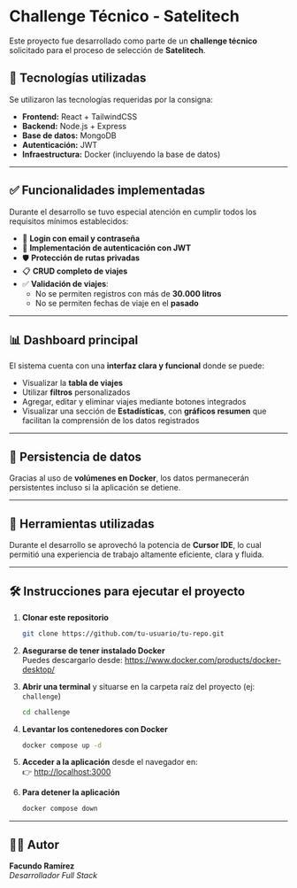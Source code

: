 # Challenge Técnico - Satelitech

Este proyecto fue desarrollado como parte de un **challenge técnico** solicitado para el proceso de selección de **Satelitech**.

## 🚀 Tecnologías utilizadas

Se utilizaron las tecnologías requeridas por la consigna:

- **Frontend:** React + TailwindCSS  
- **Backend:** Node.js + Express  
- **Base de datos:** MongoDB  
- **Autenticación:** JWT  
- **Infraestructura:** Docker (incluyendo la base de datos)

---

## ✅ Funcionalidades implementadas

Durante el desarrollo se tuvo especial atención en cumplir todos los requisitos mínimos establecidos:

- 🔐 **Login con email y contraseña**
- 🔑 **Implementación de autenticación con JWT**
- 🛡️ **Protección de rutas privadas**
- 📋 **CRUD completo de viajes**
- ✅ **Validación de viajes**:
  - No se permiten registros con más de **30.000 litros**
  - No se permiten fechas de viaje en el **pasado**

---

## 📊 Dashboard principal

El sistema cuenta con una **interfaz clara y funcional** donde se puede:

- Visualizar la **tabla de viajes**
- Utilizar **filtros** personalizados
- Agregar, editar y eliminar viajes mediante botones integrados
- Visualizar una sección de **Estadísticas**, con **gráficos resumen** que facilitan la comprensión de los datos registrados

---

## 💾 Persistencia de datos

Gracias al uso de **volúmenes en Docker**, los datos permanecerán persistentes incluso si la aplicación se detiene.

---

## 🧠 Herramientas utilizadas

Durante el desarrollo se aprovechó la potencia de **Cursor IDE**, lo cual permitió una experiencia de trabajo altamente eficiente, clara y fluida.

---

## 🛠️ Instrucciones para ejecutar el proyecto

1. **Clonar este repositorio**
   ```bash
   git clone https://github.com/tu-usuario/tu-repo.git
   ```

2. **Asegurarse de tener instalado Docker**  
   Puedes descargarlo desde: https://www.docker.com/products/docker-desktop/

3. **Abrir una terminal** y situarse en la carpeta raíz del proyecto (ej: `challenge`)
   ```bash
   cd challenge
   ```

4. **Levantar los contenedores con Docker**
   ```bash
   docker compose up -d
   ```

5. **Acceder a la aplicación** desde el navegador en:  
   👉 [http://localhost:3000](http://localhost:3000)

6. **Para detener la aplicación**
   ```bash
   docker compose down
   ```

---

## 👨‍💻 Autor

**Facundo Ramírez**  
*Desarrollador Full Stack*